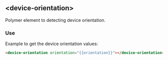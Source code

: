 ## &lt;device-orientation&gt;

Polymer element to detecting device orientation.

### Use

Example to get the device orientation values:

```html
<device-orientation orientation="{{orientation}}"></device-orientation>
```
